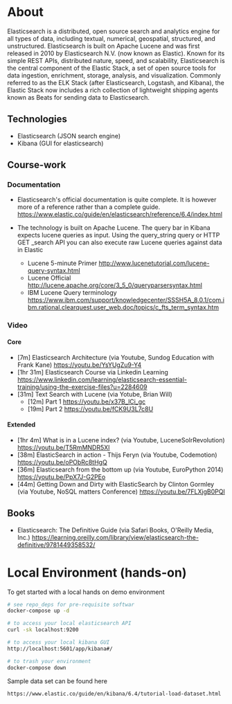 # About
Elasticsearch is a distributed, open source search and analytics engine for all types of data, including textual, numerical, geospatial, structured, and unstructured. Elasticsearch is built on Apache Lucene and was first released in 2010 by Elasticsearch N.V. (now known as Elastic). Known for its simple REST APIs, distributed nature, speed, and scalability, Elasticsearch is the central component of the Elastic Stack, a set of open source tools for data ingestion, enrichment, storage, analysis, and visualization. Commonly referred to as the ELK Stack (after Elasticsearch, Logstash, and Kibana), the Elastic Stack now includes a rich collection of lightweight shipping agents known as Beats for sending data to Elasticsearch.



## Technologies
* Elasticsearch (JSON search engine)
* Kibana (GUI for elasticsearch)


## Course-work
### Documentation
* Elasticsearch's official documentation is quite complete.  It is however more of a reference rather than a complete guide.
https://www.elastic.co/guide/en/elasticsearch/reference/6.4/index.html

*  The technology is built on Apache Lucene.  The query bar in Kibana expects lucene queries as input. Using the query_string query or HTTP GET _search API you can also execute raw Lucene queries against data in Elastic
    *  Lucene 5-minute Primer http://www.lucenetutorial.com/lucene-query-syntax.html
    *  Lucene Official http://lucene.apache.org/core/3_5_0/queryparsersyntax.html
    *  IBM Lucene Query terminology https://www.ibm.com/support/knowledgecenter/SSSH5A_8.0.1/com.ibm.rational.clearquest.user_web.doc/topics/c_fts_term_syntax.htm

### Video
#### Core
* [7m] Elasticsearch Architecture (via Youtube, Sundog Education with Frank Kane) https://youtu.be/YsYUgZu9-Y4
* [1hr 31m] Elasticsearch Course via Linkedin Learning https://www.linkedin.com/learning/elasticsearch-essential-training/using-the-exercise-files?u=2284609
* [31m] Text Search with Lucene (via Yotube, Brian Will)
    *  [12m] Part 1 https://youtu.be/x37B_lCi_gc
    *  [19m] Part 2 https://youtu.be/fCK9U3L7c8U


#### Extended
* [1hr 4m] What is in a Lucene index? (via Youtube, LuceneSolrRevolution) https://youtu.be/T5RmMNDR5XI
* [38m] ElasticSearch in action - Thijs Feryn (via Youtube, Codemotion) https://youtu.be/oPObRc8tHgQ
* [36m] Elasticsearch from the bottom up (via Youtube, EuroPython 2014) https://youtu.be/PpX7J-G2PEo
* [44m] Getting Down and Dirty with ElasticSearch by Clinton Gormley (via Youtube, NoSQL matters Conference) https://youtu.be/7FLXjgB0PQI

## Books
* Elasticsearch: The Definitive Guide (via Safari Books, O'Reilly Media, Inc.) https://learning.oreilly.com/library/view/elasticsearch-the-definitive/9781449358532/

# Local Environment (hands-on)
To get started with a local hands on demo environment
```bash
# see repo_deps for pre-requisite softwar
docker-compose up -d

# to access your local elasticsearch API
curl -sk localhost:9200

# to access your local kibana GUI
http://localhost:5601/app/kibana#/

# to trash your environment
docker-compose down
```

Sample data set can be found here
```
https://www.elastic.co/guide/en/kibana/6.4/tutorial-load-dataset.html
```
